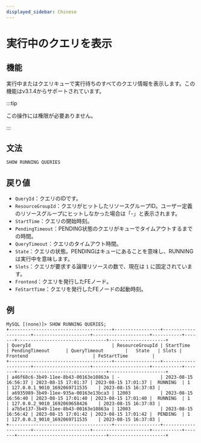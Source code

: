 ```yaml
---
displayed_sidebar: Chinese
---
```


# 実行中のクエリを表示

## 機能

実行中またはクエリキューで実行待ちのすべてのクエリ情報を表示します。この機能はv3.1.4からサポートされています。

:::tip

この操作には権限が必要ありません。

:::

## 文法

```SQL
SHOW RUNNING QUERIES
```

## 戻り値

- `QueryId`：クエリのIDです。
- `ResourceGroupId`：クエリがヒットしたリソースグループID。ユーザー定義のリソースグループにヒットしなかった場合は「-」と表示されます。
- `StartTime`：クエリの開始時刻。
- `PendingTimeout`：PENDING状態のクエリがキューでタイムアウトするまでの時間。
- `QueryTimeout`：クエリのタイムアウト時間。
- `State`：クエリの状態。PENDINGはキューにあることを意味し、RUNNINGは実行中を意味します。
- `Slots`：クエリが要求する論理リソースの数で、現在は `1` に固定されています。
- `Frontend`：クエリを発行したFEノード。
- `FeStartTime`：クエリを発行したFEノードの起動時刻。

## 例

```Plain
MySQL [(none)]> SHOW RUNNING QUERIES;
+--------------------------------------+-----------------+---------------------+---------------------+---------------------+-----------+-------+---------------------------------+---------------------+
| QueryId                              | ResourceGroupId | StartTime           | PendingTimeout      | QueryTimeout        |   State   | Slots | Frontend                        | FeStartTime         |
+--------------------------------------+-----------------+---------------------+---------------------+---------------------+-----------+-------+---------------------------------+---------------------+
| a46f68c6-3b49-11ee-8b43-00163e10863a | -               | 2023-08-15 16:56:37 | 2023-08-15 17:01:37 | 2023-08-15 17:01:37 |  RUNNING  | 1     | 127.0.0.1_9010_1692069711535    | 2023-08-15 16:37:03 |
| a6935989-3b49-11ee-935a-00163e13bca3 | 12003           | 2023-08-15 16:56:40 | 2023-08-15 17:01:40 | 2023-08-15 17:01:40 |  RUNNING  | 1     | 127.0.0.2_9010_1692069658426    | 2023-08-15 16:37:03 |
| a7b5e137-3b49-11ee-8b43-00163e10863a | 12003           | 2023-08-15 16:56:42 | 2023-08-15 17:01:42 | 2023-08-15 17:01:42 |  PENDING  | 1     | 127.0.0.3_9010_1692069711535    | 2023-08-15 16:37:03 |
+--------------------------------------+-----------------+---------------------+---------------------+---------------------+-----------+-------+---------------------------------+---------------------+
```
